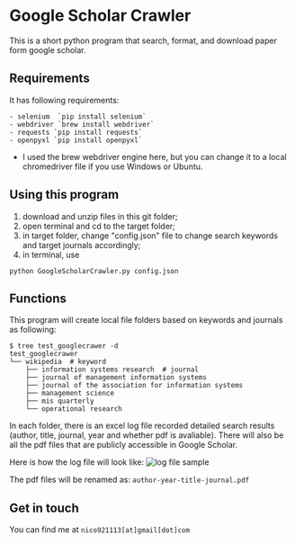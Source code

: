 # Google Scholar Crawler
This is a short python program that search, format, and download paper form google scholar.

## Requirements
It has following requirements:

    - selenium  `pip install selenium`
    - webdriver `brew install webdriver`
    - requests `pip install requests`
    - openpyxl `pip install openpyxl`

* I used the brew webdriver engine here, but you can change it to a local chromedriver file if you use Windows or Ubuntu.


## Using this program
1. download and unzip files in this git folder;
2. open terminal and cd to the target folder;
3. in target folder, change "config.json" file to change search keywords and target journals accordingly;
4. in terminal, use
```shell
python GoogleScholarCrawler.py config.json
```

## Functions
This program will create local file folders based on keywords and journals as following:
```shell
$ tree test_googlecrawer -d
test_googlecrawer
└── wikipedia  # keyword
    ├── information systems research  # journal
    ├── journal of management information systems
    ├── journal of the association for information systems
    ├── management science
    ├── mis quarterly
    └── operational research
```

In each folder, there is an excel log file recorded detailed search results (author, title, journal, year and whether pdf is avaliable).
There will also be all the pdf files that are publicly accessible in Google Scholar.

Here is how the log file will look like:
![log file sample](https://github.com/Nicozheng/GoogleScholarCrawler/blob/master/log_file_sample.png?raw=true)

The pdf files will be renamed as:
`author-year-title-journal.pdf`


## Get in touch
You can find me at
`nico921113[at]gmail[dot]com`
